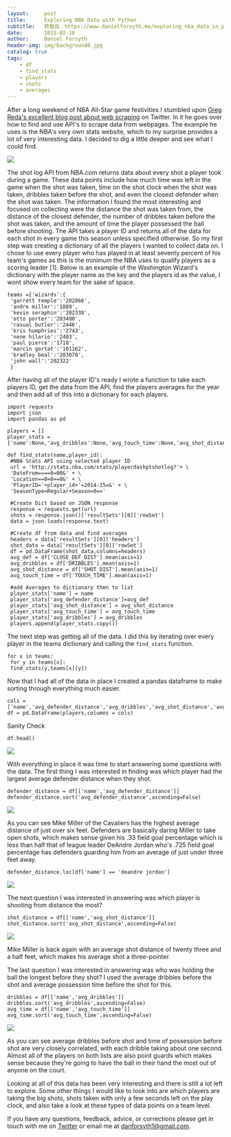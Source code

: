 ```yaml
---
layout:     post
title:      Exploring NBA Data with Python
subtitle:   转载自：https://www.danielforsyth.me/exploring_nba_data_in_python/
date:       2015-02-18
author:     Daniel Forsyth
header-img: img/background0.jpg
catalog: true
tags:
    - df
    - find_stats
    - players
    - shots
    - averages
---
```


After a long weekend of NBA All-Star game festivities I stumbled upon [Greg Reda's excellent blog post about web scraping](http://www.gregreda.com/2015/02/15/web-scraping-finding-the-api) on Twitter. In it he goes over how to find and use API's to scrape data from webpages. The example he uses is the NBA's very own stats website, which to my surprise provides a lot of very interesting data. I decided to dig a little deeper and see what I could find.

![](https://31.media.tumblr.com/e78ff845b3838af04b145bbe105d6cb8/tumblr_njug3cyss71rqkpceo1_500.gif)


The shot log API from NBA.com returns data about every shot a player took during a game. These data points include how much time was left in the game when the shot was taken, time on the shot clock when the shot was taken, dribbles taken before the shot, and even the closest defender when the shot was taken. The information I found the most interesting and focused on collecting were the distance the shot was taken from, the distance of the closest defender, the number of dribbles taken before the shot was taken, and the amount of time the player possessed the ball before shooting. The API takes a player ID and returns all of the data for each shot in every game this season unless specified otherwise. So my first step was creating a dictionary of all the players I wanted to collect data on. I chose to use every player who has played in at least seventy percent of his team's games as this is the minimum the NBA uses to qualify players as a scoring leader [1]. Below is an example of the Washington Wizard's dictionary with the player name as the key and the players id as the value, I wont show every team for the sake of space. 

```
teams ={'wizards':{ 
 'garrett temple':'202066',
 'andre miller':'1889',
 'kevin seraphin':'202338',
 'otto porter':'203490',
 'rasual butler':'2446',
 'kris humphries':'2743',
 'nene hilario':'2403',
 'paul pierce':'1718',
 'marcin gortat':'101162',
 'bradley beal':'203078',
 'john wall':'202322'
 }

```

After having all of the player ID's ready I wrote a function to take each players ID, get the data from the API, find the players averages for the year and then add all of this into a dictionary for each players. 

```
import requests 
import json 
import pandas as pd

players = [] 
player_stats = {'name':None,'avg_dribbles':None,'avg_touch_time':None,'avg_shot_distance':None,'avg_defender_distance':None}

def find_stats(name,player_id): 
 #NBA Stats API using selected player ID
 url = 'http://stats.nba.com/stats/playerdashptshotlog?'+ \
 'DateFrom====0=00&' + \
 'Location==0=0==0&' + \
 'PlayerID='+player_id+'=2014-15=&' + \
 'SeasonType=Regular+Season=0=='

 #Create Dict based on JSON response
 response = requests.get(url)
 shots = response.json()['resultSets'][0]['rowSet']
 data = json.loads(response.text)

 #Create df from data and find averages 
 headers = data['resultSets'][0]['headers']
 shot_data = data['resultSets'][0]['rowSet']
 df = pd.DataFrame(shot_data,columns=headers) 
 avg_def = df['CLOSE_DEF_DIST'].mean(axis=1)
 avg_dribbles = df['DRIBBLES'].mean(axis=1)
 avg_shot_distance = df['SHOT_DIST'].mean(axis=1)
 avg_touch_time = df['TOUCH_TIME'].mean(axis=1)

 #add Averages to dictionary then to list
 player_stats['name'] = name
 player_stats['avg_defender_distance']=avg_def
 player_stats['avg_shot_distance'] = avg_shot_distance
 player_stats['avg_touch_time'] = avg_touch_time
 player_stats['avg_dribbles'] = avg_dribbles
 players.append(player_stats.copy())

```

The next step was getting all of the data. I did this by iterating over every player in the teams dictionary and calling the `find_stats` function.

```
for x in teams: 
 for y in teams[x]:
 find_stats(y,teams[x][y])

```

Now that I had all of the data in place I created a pandas dataframe to make sorting through everything much easier. 

```
cols = ['name','avg_defender_distance','avg_dribbles','avg_shot_distance','avg_touch_time'] 
df = pd.DataFrame(players,columns = cols) 

```

Sanity Check 

```
df.head() 

```

![](https://www.danielforsyth.me/content/images/2015/02/Screen-Shot-2015-02-17-at-10-41-06-PM.png)


With everything in place it was time to start answering some questions with the data. The first thing I was interested in finding was which player had the largest average defender distance when they shot. 

```
defender_distance = df[['name','avg_defender_distance']] 
defender_distance.sort('avg_defender_distance',ascending=False) 

```

![](https://www.danielforsyth.me/content/images/2015/02/Screen-Shot-2015-02-17-at-11-49-50-PM.png)


As you can see Mike Miller of the Cavaliers has the highest average distance of just over six feet. Defenders are basically daring Miller to take open shots, which makes sense given his .33 field goal percentage which is less than half that of league leader DeAndre Jordan who's .725 field goal percentage has defenders guarding him from an average of just under three feet away.

```
defender_distance.loc[df['name'] == 'deandre jordan'] 

```

![](https://www.danielforsyth.me/content/images/2015/02/Screen-Shot-2015-02-18-at-12-09-15-AM.png)


The next question I was interested in answering was which player is shooting from distance the most?

```
shot_distance = df[['name','avg_shot_distance']] 
shot_distance.sort('avg_shot_distance',ascending=False) 

```

![](https://www.danielforsyth.me/content/images/2015/02/Screen-Shot-2015-02-18-at-12-43-17-AM.png)


Mike Miller is back again with an average shot distance of twenty three and a half feet, which makes his average shot a three-pointer.

The last question I was interested in answering was who was holding the ball the longest before they shot? I used the average dribbles before the shot and average possession time before the shot for this. 

```
dribbles = df[['name','avg_dribbles']] 
dribbles.sort('avg_dribbles',ascending=False) 
avg_time = df[['name','avg_touch_time']] 
avg_time.sort('avg_touch_time',ascending=False) 

```

![](https://www.danielforsyth.me/content/images/2015/02/Untitled-3.jpg)


As you can see average dribbles before shot and time of possession before shot are very closely correlated, with each dribble taking about one second. Almost all of the players on both lists are also point guards which makes sense because they're going to have the ball in their hand the most out of anyone on the court. 

Looking at all of this data has been very interesting and there is still a lot left to explore. Some other things I would like to look into are which players are taking the big shots, shots taken with only a few seconds left on the play clock, and also take a look at these types of data points on a team level.

If you have any questions, feedback, advice, or corrections please get in touch with me on [Twitter](https://twitter.com/Daniel_Forsyth1) or email me at danforsyth1@gmail.com.
